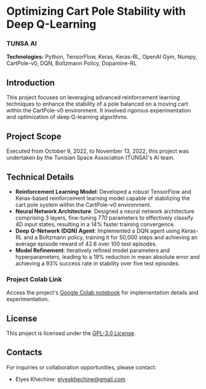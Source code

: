 # Optimizing Cart Pole Stability with Deep Q-Learning

### TUNSA AI

**Technologies:** Python, TensorFlow, Keras, Keras-RL, OpenAI Gym, Numpy, CartPole-v0, DQN, Boltzmann Policy, Dopamine-RL

## Introduction

This project focuses on leveraging advanced reinforcement learning techniques to enhance the stability of a pole balanced on a moving cart within the CartPole-v0 environment. It involved rigorous experimentation and optimization of deep Q-learning algorithms.


## Project Scope

Executed from October 9, 2022, to November 13, 2022, this project was undertaken by the Tunisian Space Association (TUNSA)'s AI team.

## Technical Details

- **Reinforcement Learning Model**: Developed a robust TensorFlow and Keras-based reinforcement learning model capable of stabilizing the cart pole system within the CartPole-v0 environment.
- **Neural Network Architecture**: Designed a neural network architecture comprising 3 layers, fine-tuning 770 parameters to effectively classify 4D input states, resulting in a 14% faster training convergence.
- **Deep Q-Network (DQN) Agent**: Implemented a DQN agent using Keras-RL and a Boltzmann policy, training it for 50,000 steps and achieving an average episode reward of 42.6 over 100 test episodes.
- **Model Refinement**: Iteratively refined model parameters and hyperparameters, leading to a 19% reduction in mean absolute error and achieving a 93% success rate in stability over five test episodes.

### Project Colab Link

Access the project's [Google Colab notebook](https://colab.research.google.com/drive/172mY-dbLJq484xGz-Yb_O1vUNVuuWbVX) for implementation details and experimentation.

## License

This project is licensed under the [GPL-3.0 License](LICENSE).

## Contacts

For inquiries or collaboration opportunities, please contact:

- Elyes Khechine: elyeskhechine@gmail.com

